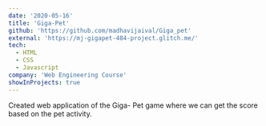 ```yaml
---
date: '2020-05-16'
title: 'Giga-Pet'
github: 'https://github.com/madhavijaival/Giga_pet'
external: 'https://mj-gigapet-484-project.glitch.me/'
tech:
  - HTML
  - CSS
  - Javascript
company: 'Web Engineering Course'
showInProjects: true
---
```


Created web application of the Giga- Pet game where we can get the score based on the pet activity.
